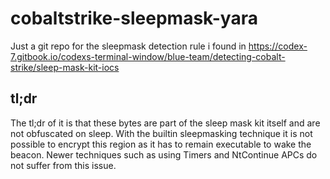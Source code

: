 # cobaltstrike-sleepmask-yara
Just a git repo for the sleepmask detection rule i found in https://codex-7.gitbook.io/codexs-terminal-window/blue-team/detecting-cobalt-strike/sleep-mask-kit-iocs

## tl;dr
The tl;dr of it is that these bytes are part of the sleep mask kit itself and are not obfuscated on sleep. With the builtin sleepmasking technique it is not possible to encrypt this region as it has to remain executable to wake the beacon. Newer techniques such as using Timers and NtContinue APCs do not suffer from this issue.
